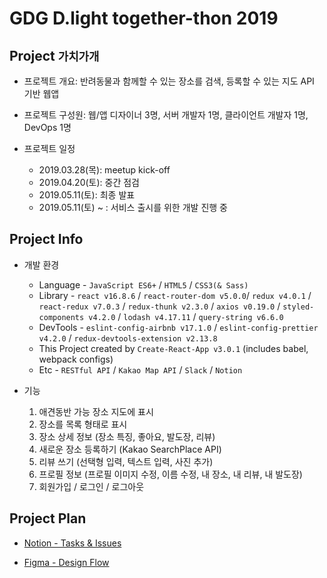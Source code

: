 # GDG D.light together-thon 2019

## Project `가치가개`

- 프로젝트 개요: 반려동물과 함께할 수 있는 장소를 검색, 등록할 수 있는 지도 API 기반 웹앱
- 프로젝트 구성원: 웹/앱 디자이너 3명, 서버 개발자 1명, 클라이언트 개발자 1명, DevOps 1명
- 프로젝트 일정

  - 2019.03.28(목): meetup kick-off
  - 2019.04.20(토): 중간 점검
  - 2019.05.11(토): 최종 발표
  - 2019.05.11(토) ~ : 서비스 출시를 위한 개발 진행 중

## Project Info

- 개발 환경

  - Language - `JavaScript ES6+` / `HTML5` / `CSS3(& Sass)`
  - Library - `react v16.8.6` / `react-router-dom v5.0.0`/ `redux v4.0.1` / `react-redux v7.0.3` / `redux-thunk v2.3.0` / `axios v0.19.0` / `styled-components v4.2.0` / `lodash v4.17.11` / `query-string v6.6.0`
  - DevTools - `eslint-config-airbnb v17.1.0` / `eslint-config-prettier v4.2.0` / `redux-devtools-extension v2.13.8`
  - This Project created by `Create-React-App v3.0.1` (includes babel, webpack configs)
  - Etc - `RESTful API` / `Kakao Map API` / `Slack` / `Notion`

- 기능
  1. 애견동반 가능 장소 지도에 표시
  2. 장소를 목록 형태로 표시
  3. 장소 상세 정보 (장소 특징, 좋아요, 발도장, 리뷰)
  4. 새로운 장소 등록하기 (Kakao SearchPlace API)
  5. 리뷰 쓰기 (선택형 입력, 텍스트 입력, 사진 추가)
  6. 프로필 정보 (프로필 이미지 수정, 이름 수정, 내 장소, 내 리뷰, 내 발도장)
  7. 회원가입 / 로그인 / 로그아웃

## Project Plan

- [Notion - Tasks & Issues](https://www.notion.so/d6a7392f72e3436db6827a62271ad018?v=752d5fcb3f3d49e0a6ee608c90cdb1cc)

- [Figma - Design Flow](https://www.figma.com/file/E8MHVZQeA4mQjZ2pWkFBaS8q/%E1%84%80%E1%85%A1%E1%86%BC%E1%84%8B%E1%85%A1%E1%84%8C%E1%85%B5%E1%84%8C%E1%85%B5%E1%84%83%E1%85%A9)
